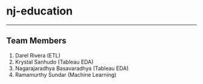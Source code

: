 # nj-education
---
## Team Members
1. Darel Rivera (ETL)
2. Krystal Sanhudo (Tableau EDA)
3. Nagarajaradhya Basavaradhya (Tableau EDA)
4. Ramamurthy Sundar (Machine Learning)
